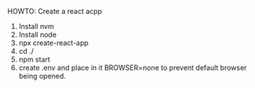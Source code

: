 HOWTO: Create a react acpp

1. Install nvm
2. Install node
3. npx create-react-app <folder-name-in-which-to-put-app>
4. cd ./<folder-name-in-which-to-put-app>
5. npm start
6. create .env and place in it BROWSER=none to prevent default browser being opened.